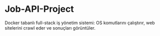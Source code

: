 # Job-API-Project
Docker tabanlı full-stack iş yönetim sistemi: OS komutlarını çalıştırır, web sitelerini crawl eder ve sonuçları görüntüler.
